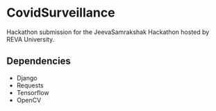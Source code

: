# CovidSurveillance
Hackathon submission for the JeevaSamrakshak Hackathon hosted by REVA University. 

## Dependencies
* Django
* Requests
* Tensorflow
* OpenCV
